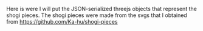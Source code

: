 Here is were I will put the JSON-serialized threejs objects that represent the shogi pieces.
The shogi pieces were made from the svgs that I obtained from https://github.com/Ka-hu/shogi-pieces
